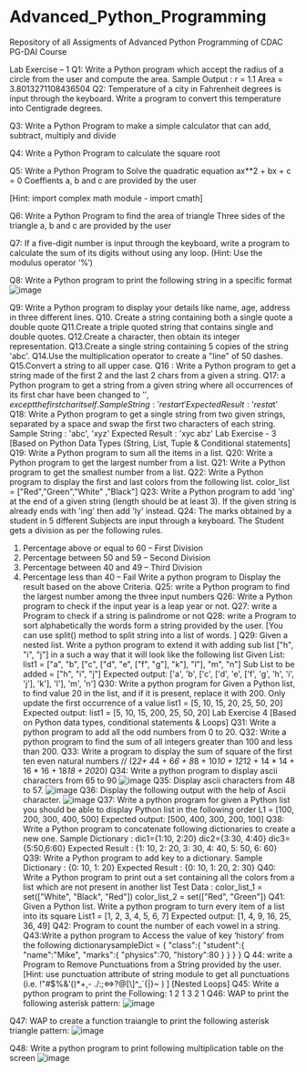 # Advanced_Python_Programming
Repository of all Assigments of Advanced Python Programming of CDAC PG-DAI Course


Lab Exercise – 1
Q1: Write a Python program which accept the radius of a circle from the user and compute the area.
Sample Output : 
r = 1.1
Area = 3.8013271108436504
Q2: Temperature of a city in Fahrenheit degrees is input through the keyboard. Write a program to convert this temperature into Centigrade degrees. 


Q3: Write a Python Program to make a simple calculator that can add, subtract, multiply and divide 

Q4: Write a Python Program to calculate the square root


Q5: Write a Python Program to Solve the quadratic equation ax**2 + bx + c = 0
Coeffients a, b and c are provided by the user

[Hint: import complex math module - import cmath]


Q6: Write a Python Program to find the area of triangle
Three sides of the triangle a, b and c are provided by the user


Q7: If a five-digit number is input through the keyboard, write a program to calculate the sum of its digits without using any loop. (Hint: Use the modulus operator ‘%’) 

Q8: Write a Python program to print the following string in a specific format
![image](https://user-images.githubusercontent.com/102298880/166623638-13eab533-d016-4cc3-9a0f-c3b38ddb7011.png)

                              
Q9: Write a Python program to display your details like name, age, address in three different lines.
Q10. Create a string containing both a single quote a double quote 
Q11.Create a triple quoted string that contains single and double quotes. 
Q12.Create a character, then obtain its integer representation. 
Q13.Create a single string containing 5 copies of the string 'abc'. 
Q14.Use the multiplication operator to create a "line" of 50 dashes. 
Q15.Convert a string to all upper case. 
Q16 : Write a Python program to get a string made of the first 2 and the last 2 chars from a given a string.
Q17: a Python program to get a string from a given string where all occurrences of its first char have been changed to '$', except the first char itself.
Sample String : 'restart'
Expected Result : 'resta$t'
Q18: Write a Python program to get a single string from two given strings, separated by a space and swap the first two characters of each string.
Sample String : 'abc', 'xyz' 
Expected Result : 'xyc abz'
Lab Exercise - 3
[Based on Python Data Types (String, List, Tuple & Conditional statements]
Q19: Write a Python program to sum all the items in a list.
Q20: Write a Python program to get the largest number from a list.
Q21: Write a Python program to get the smallest number from a list.
Q22: Write a Python program to display the first and last colors from the following list.
color_list = ["Red","Green","White" ,"Black"]
Q23: Write a Python program to add 'ing' at the end of a given string (length should be at least 3).
If the given string is already ends with 'ing' then add 'ly' instead.
Q24: The marks obtained by a student in 5 different Subjects are input through a keyboard. The
Student gets a division as per the following rules.
1. Percentage above or equal to 60 – First Division
2. Percentage between 50 and 59 – Second Division
3. Percentage between 40 and 49 – Third Division
4. Percentage less than 40 – Fail
Write a python program to Display the result based on the above Criteria.
Q25: write a Python program to find the largest number among the three input numbers
Q26: Write a Python program to check if the input year is a leap year or not.
Q27: write a Program to check if a string is palindrome or not
Q28: write a Program to sort alphabetically the words form a string provided by the user. [You
can use split() method to split string into a list of words. ]
Q29: Given a nested list. Write a python program to extend it with adding sub list ["h", "i", "j"]
in a such a way that it will look like the following list
Given List:
list1 = ["a", "b", ["c", ["d", "e", ["f", "g"], "k"], "l"], "m", "n"]
Sub List to be added = ["h", "i", "j"]
Expected output:
['a', 'b', ['c', ['d', 'e', ['f', 'g', 'h', 'i', 'j'], 'k'], 'l'], 'm', 'n']
Q30: Write a python program for Given a Python list, to find value 20 in the list, and if it is
present, replace it with 200. Only update the first occurrence of a value
list1 = [5, 10, 15, 20, 25, 50, 20]
Expected output:
list1 = [5, 10, 15, 200, 25, 50, 20]
Lab Exercise 4
[Based on Python data types, conditional statements & Loops]
Q31: Write a python program to add all the odd numbers from 0 to 20.
Q32: Write a python program to find the sum of all integers greater than 100 and less than 200.
Q33: Write a program to display the sum of square of the first ten even natural numbers
// (2*2+ 4*4 + 6*6 + 8*8 + 10*10 + 12*12 + 14 * 14 + 16 * 16 + 18*18 + 20*20)
Q34: Write a python program to display ascii characters from 65 to 90
![image](https://user-images.githubusercontent.com/102298880/166625081-6539c69e-d39f-475c-a948-258036265eca.png)
Q35: Display ascii characters from 48 to 57.
![image](https://user-images.githubusercontent.com/102298880/166625102-6e105d44-3868-4f77-af88-ba2a5a58605a.png)
Q36: Display the following output with the help of Ascii character.
![image](https://user-images.githubusercontent.com/102298880/166625120-2bd88016-0fe9-4cb4-a336-12b138632c4c.png)
Q37: Write a python program for given a Python list you should be able to display Python list in
the following order
L1 = [100, 200, 300, 400, 500]
Expected output:
[500, 400, 300, 200, 100]
Q38: Write a Python program to concatenate following dictionaries to create a new one.
Sample Dictionary :
dic1={1:10, 2:20}
dic2={3:30, 4:40}
dic3={5:50,6:60}
Expected Result : {1: 10, 2: 20, 3: 30, 4: 40, 5: 50, 6: 60}
Q39: Write a Python program to add key to a dictionary.
Sample Dictionary : {0: 10, 1: 20}
Expected Result : {0: 10, 1: 20, 2: 30}
Q40: Write a Python program to print out a set containing all the colors from a list which are not
present in another list
Test Data :
color_list_1 = set(["White", "Black", "Red"])
color_list_2 = set(["Red", "Green"])
Q41: Given a Python list. Write a python program to turn every item of a list into its
square
List1 = [1, 2, 3, 4, 5, 6, 7]
Expected output:
[1, 4, 9, 16, 25, 36, 49]
Q42: Program to count the number of each vowel in a string.
Q43:Write a python program to Access the value of key ‘history’ from the following dictionarysampleDict
= {
"class":{
"student":{
"name":"Mike",
"marks":{
"physics":70,
"history":80
}
}
}
}
Q 44: write a Program to Remove Punctuations from a String provided by the user. [Hint: use
punctuation attribute of string module to get all punctuations (i.e. !"#$%&\'()*+,-
./:;<=>?@[\\]^_`{|}~ ) ]
[Nested Loops]
Q45: Write a python program to print the Following:
1
2 1
3 2 1
Q46: WAP to print the following asterisk pattern:
![image](https://user-images.githubusercontent.com/102298880/166625153-cbbb8585-9175-45d7-94b4-fe206b5fcde3.png)

Q47: WAP to create a function traiangle to print the following asterisk triangle pattern:
![image](https://user-images.githubusercontent.com/102298880/166625168-bb9ddc05-3002-4a7e-9af1-6bc2e73cd567.png)

Q48: Write a python program to print following multiplication table on the screen
![image](https://user-images.githubusercontent.com/102298880/166625180-3cc247bc-a891-48d3-a293-f158d0ac3903.png)

